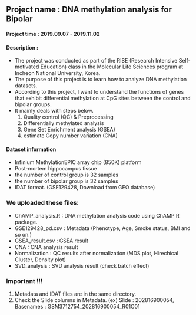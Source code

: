 ## Project name : DNA methylation analysis for Bipolar

#### Project time : 2019.09.07 - 2019.11.02

#### Description :
* The project was conducted as part of the RISE (Research Intensive Self-motivated Education) class in the Molecular Life Sciences program at Incheon National University, Korea.
* The purpose of this project is to learn how to analyze DNA methylation datasets.
* According to this project, I want to understand the functions of genes that exhibit differential methylation at CpG sites between the control and bipolar groups.
* It mainly deals with steps below.
  1. Quality control (QC) & Preprocessing
  2. Differentially methylated analysis
  3. Gene Set Enrichment analysis (GSEA)
  4. estimate Copy number variation (CNA)

#### Dataset information
* Infinium MethylationEPIC array chip (850K) platform
* Post-mortem hippocampus tissue
* the number of control group is 32 samples
* the number of bipolar group is 32 samples
* IDAT format. (GSE129428, Download from GEO database)


### We uploaded these files:
* ChAMP_analysis.R : DNA methylation analysis code using ChAMP R package.
* GSE129428_pd.csv : Metadata (Phenotype, Age, Smoke status, BMI and so on.)
* GSEA_result.csv : GSEA result
* CNA : CNA analysis result
* Normalization : QC results after normalization (MDS plot, Hirechical Cluster, Density plot)
* SVD_analysis : SVD analysis result (check batch effect)

### Important !!!
1. Metadata and IDAT files are in the same directory.
2. Check the Slide columns in Metadata. 
(ex) Slide : 202816900054, Basenames : GSM3712754_202816900054_R01C01
